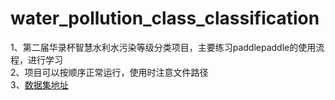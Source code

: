 # water_pollution_class_classification
1、第二届华录杯智慧水利水污染等级分类项目，主要练习paddlepaddle的使用流程，进行学习   
2、项目可以按顺序正常运行，使用时注意文件路径   
3、[数据集地址](https://aistudio.baidu.com/aistudio/datasetdetail/101229)  
